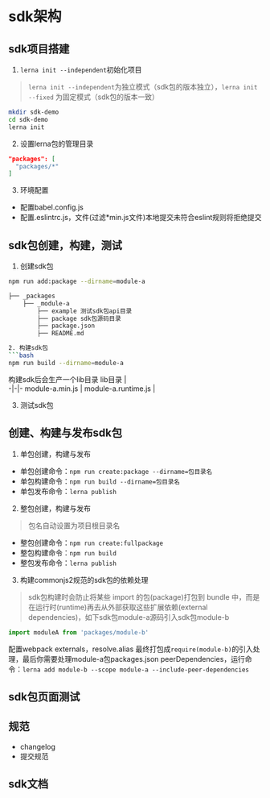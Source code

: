 # sdk架构
## sdk项目搭建
1. `lerna init --independent`初始化项目
> `lerna init --independent`为独立模式（sdk包的版本独立），`lerna init --fixed` 为固定模式（sdk包的版本一致）
```bash
mkdir sdk-demo
cd sdk-demo
lerna init
```

2. 设置lerna包的管理目录
```json
"packages": [
  "packages/*"
]
```

3. 环境配置
  - 配置babel.config.js
  - 配置.eslintrc.js，文件(过滤*min.js文件)本地提交未符合eslint规则将拒绝提交

## sdk包创建，构建，测试

1. 创建sdk包
```bash
npm run add:package --dirname=module-a

├── _packages
    ├── _module-a
        ├── example 测试sdk包api目录
        ├── package sdk包源码目录
        ├── package.json
        ├── README.md

2. 构建sdk包
```bash
npm run build --dirname=module-a
```
构建sdk后会生产一个lib目录
lib目录 |  
-|-|-
module-a.min.js |
module-a.runtime.js |

3. 测试sdk包



## 创建、构建与发布sdk包

1. 单包创建，构建与发布
  - 单包创建命令：`npm run create:package --dirname=包目录名`
  - 单包构建命令：`npm run build --dirname=包目录名`
  - 单包发布命令：`lerna publish`

2. 整包创建，构建与发布
> 包名自动设置为项目根目录名
  - 整包创建命令：`npm run create:fullpackage`
  - 整包构建命令：`npm run build`
  - 整包发布命令：`lerna publish`

3. 构建commonjs2规范的sdk包的依赖处理
> sdk包构建时会防止将某些 import 的包(package)打包到 bundle 中，而是在运行时(runtime)再去从外部获取这些扩展依赖(external dependencies)，如下sdk包module-a源码引入sdk包module-b
```js
import moduleA from 'packages/module-b'
```
配置webpack externals，resolve.alias 最终打包成`require(module-b)`的引入处理，最后你需要处理module-a包packages.json peerDependencies，运行命令：`lerna add module-b --scope module-a --include-peer-dependencies`



## sdk包页面测试


## 规范
  - changelog
  - 提交规范

## sdk文档
